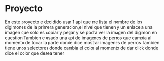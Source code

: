 # Proyecto

En este proyecto e decidido usar 1 api que me lista el nombre de los digimones de la primera generacion,el nivel que tienen y un enlace
a una imagen que solo es copiar y pegar y se podra ver la imagen del digimon en cuestion
Tambien e usado una api de imagenes de perros que cambia al momento de tocar la parte donde dice mostrar imagenes de perros
Tambien tiene unos selectores donde cambia el color al momento de dar click donde dice el color que desea tener

